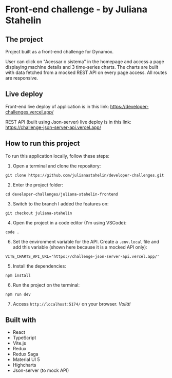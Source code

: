 # Front-end challenge - by Juliana Stahelin

## The project
Project built as a front-end challenge for Dynamox.

User can click on "Acessar o sistema" in the homepage and access a page displaying machine details and 3 time-series charts. The charts are built with data fetched from a mocked REST API on every page access. All routes are responsive.

## Live deploy
Front-end live deploy of application is in this link: <a href="https://developer-challenges.vercel.app/" target="_blank">https://developer-challenges.vercel.app/</a>

REST API (built using Json-server) live deploy is in this link: <a href="https://challenge-json-server-api.vercel.app/">https://challenge-json-server-api.vercel.app/</a>

## How to run this project
To run this application locally, follow these steps:

1. Open a terminal and clone the repository:
```
git clone https://github.com/julianastahelin/developer-challenges.git
```
2. Enter the project folder:
```
cd developer-challenges/juliana-stahelin-frontend 
```
3. Switch to the branch I added the features on:
```
git checkout juliana-stahelin
```
4. Open the project in a code editor (I'm using VSCode):
```
code .
```
6. Set the environment variable for the API. Create a `.env.local` file and add this variable (shown here because it is a mocked API only):
```
VITE_CHARTS_API_URL='https://challenge-json-server-api.vercel.app/'
```
5. Install the dependencies:
```
npm install
```
6. Run the project on the terminal:
```
npm run dev
```
7. Access `http://localhost:5174/` on your browser. <i>Voilà!</i>


## Built with
- React
- TypeScript
- Vite.js
- Redux
- Redux Saga
- Material UI 5
- Highcharts
- Json-server (to mock API)
